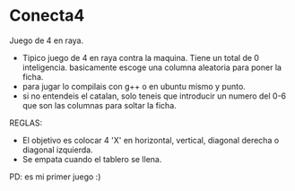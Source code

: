 # Conecta4
Juego de 4 en raya.

- Tipico juego de 4 en raya contra la maquina. Tiene un total de 0 inteligencia. basicamente escoge una columna aleatoria para poner la ficha.
- para jugar lo compilais con g++ o en ubuntu mismo y punto.
- si no entendeis el catalan, solo teneis que introducir un numero del 0-6 que son las columnas para soltar la ficha. 

REGLAS:
- El objetivo es colocar 4 'X' en horizontal, vertical, diagonal derecha o diagonal izquierda.
- Se empata cuando el tablero se llena.


PD: es mi primer juego :)

